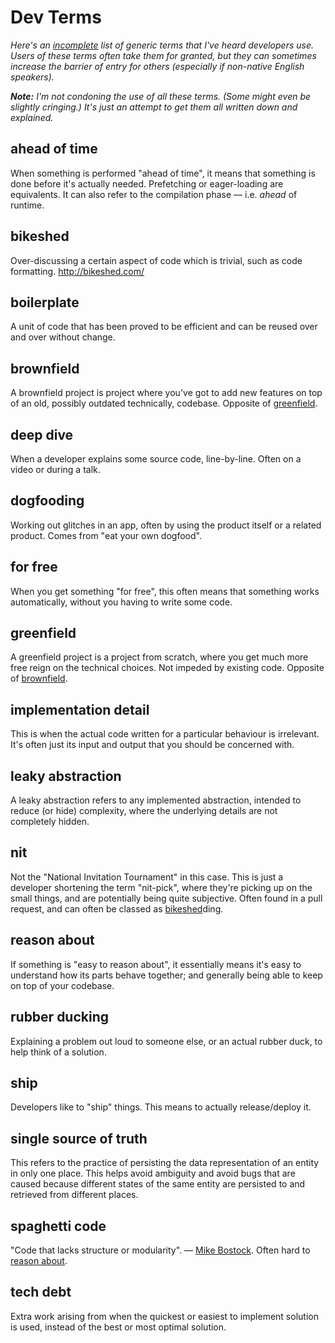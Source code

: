 # Dev Terms

*Here's an [incomplete](https://github.com/joecritch/dev-terms/pulls) list of generic terms that I've heard developers use. Users of these terms often take them for granted, but they can sometimes increase the barrier of entry for others (especially if non-native English speakers).*

***Note:** I'm not condoning the use of all these terms. (Some might even be slightly cringing.) It's just an attempt to get them all written down and explained.*

## ahead of time

When something is performed "ahead of time", it means that something is done before it's actually needed. Prefetching or eager-loading are equivalents. It can also refer to the compilation phase — i.e. *ahead* of runtime.

## bikeshed

Over-discussing a certain aspect of code which is trivial, such as code formatting. http://bikeshed.com/

## boilerplate

A unit of code that has been proved to be efficient and can be reused over and over without change.

## brownfield

A brownfield project is project where you've got to add new features on top of an old, possibly outdated technically, codebase. Opposite of [greenfield](#greenfield).

## deep dive

When a developer explains some source code, line-by-line. Often on a video or during a talk.

## dogfooding

Working out glitches in an app, often by using the product itself or a related product. Comes from "eat your own dogfood".

## for free

When you get something "for free", this often means that something works automatically, without you having to write some code.

## greenfield

A greenfield project is a project from scratch, where you get much more free reign on the technical choices. Not impeded by existing code. Opposite of [brownfield](#brownfield).

## implementation detail

This is when the actual code written for a particular behaviour is irrelevant. It's often just its input and output that you should be concerned with.

## leaky abstraction

A leaky abstraction refers to any implemented abstraction, intended to reduce (or hide) complexity, where the underlying details are not completely hidden.

## nit

Not the "National Invitation Tournament" in this case. This is just a developer shortening the term "nit-pick", where they're picking up on the small things, and are potentially being quite subjective. Often found in a pull request, and can often be classed as [bikeshed](#bikeshed)ding.

## reason about

If something is "easy to reason about", it essentially means it's easy to understand how its parts behave together; and generally being able to keep on top of your codebase.

## rubber ducking

Explaining a problem out loud to someone else, or an actual rubber duck, to help think of a solution.

## ship

Developers like to "ship" things. This means to actually release/deploy it.

## single source of truth

This refers to the practice of persisting the data representation of an entity in only one place. This helps avoid ambiguity and avoid bugs that are caused because different states of the same entity are persisted to and retrieved from different places.

## spaghetti code

"Code that lacks structure or modularity". — [Mike Bostock](https://medium.com/@mbostock/a-better-way-to-code-2b1d2876a3a0). Often hard to [reason about](#reason-about).

## tech debt

Extra work arising from when the quickest or easiest to implement solution is used, instead of the best or most optimal solution.

